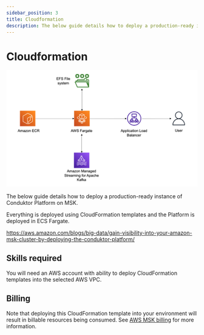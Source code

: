 ```yaml
---
sidebar_position: 3
title: Cloudformation
description: The below guide details how to deploy a production-ready instance of Conduktor Platform on MSK.
---
```


# Cloudformation

![AWS architecture](../../configuration/assets/aws-architecture.png)

The below guide details how to deploy a production-ready instance of Conduktor Platform on MSK.

Everything is deployed using CloudFormation templates and the Platform is deployed in ECS Fargate.

https://aws.amazon.com/blogs/big-data/gain-visibility-into-your-amazon-msk-cluster-by-deploying-the-conduktor-platform/ 

## Skills required

You will need an AWS account with ability to deploy CloudFormation templates into the selected AWS VPC.

## Billing

Note that deploying this CloudFormation template into your environment will result in billable resources being consumed.  See [AWS MSK billing](https://aws.amazon.com/msk/pricing/) for more information.
